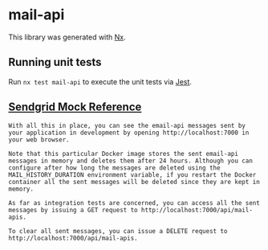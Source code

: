 # mail-api

This library was generated with [Nx](https://nx.dev).

## Running unit tests

Run `nx test mail-api` to execute the unit tests via [Jest](https://jestjs.io).

## [Sendgrid Mock Reference](https://www.claritician.com/how-to-mock-sendgrid-during-development)

```
With all this in place, you can see the email-api messages sent by your application in development by opening http://localhost:7000 in your web browser.

Note that this particular Docker image stores the sent email-api messages in memory and deletes them after 24 hours. Although you can configure after how long the messages are deleted using the MAIL_HISTORY_DURATION environment variable, if you restart the Docker container all the sent messages will be deleted since they are kept in memory.

As far as integration tests are concerned, you can access all the sent messages by issuing a GET request to http://localhost:7000/api/mail-apis.

To clear all sent messages, you can issue a DELETE request to http://localhost:7000/api/mail-apis.
```
